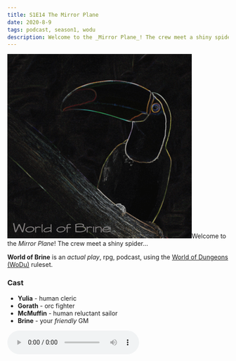 ```yaml
---
title: S1E14 The Mirror Plane
date: 2020-8-9
tags: podcast, season1, wodu
description: Welcome to the _Mirror Plane_! The crew meet a shiny spider...
---
```


![thumb](assets/images/season1/image.png)Welcome to the _Mirror Plane_! The crew meet a shiny spider...

**World of Brine** is an _actual play_, rpg, podcast, using the [World of Dungeons (WoDu)](http://www.onesevendesign.com/dw/world_of_dungeons_1979.pdf) ruleset.

<break>

### Cast
- **Yulia** - human cleric
- **Gorath** - orc fighter
- **McMuffin** - human reluctant sailor
- **Brine** - your _friendly_ GM

<audio controls src="https://archive.org/download/s1e9-cloud_city/s1e14-the_mirror_plane.mp3"></audio>
